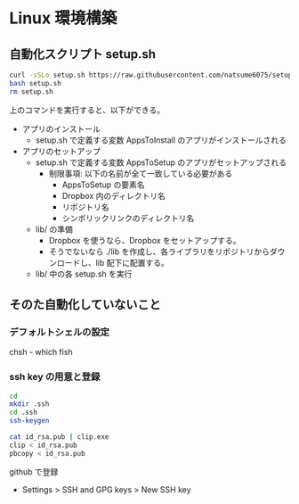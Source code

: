 # Linux 環境構築

## 自動化スクリプト setup.sh

```bash
curl -sSLo setup.sh https://raw.githubusercontent.com/natsume6075/setup/master/linux/setup.sh
bash setup.sh
rm setup.sh
```

上のコマンドを実行すると、以下ができる。

- アプリのインストール
    - setup.sh で定義する変数 AppsToInstall のアプリがインストールされる
- アプリのセットアップ
    - setup.sh で定義する変数 AppsToSetup のアプリがセットアップされる
        - 制限事項: 以下の名前が全て一致している必要がある
            - AppsToSetup の要素名
            - Dropbox 内のディレクトリ名
            - リポジトリ名
            - シンボリックリンクのディレクトリ名
    - lib/ の準備
        - Dropbox を使うなら、Dropbox をセットアップする。
        - そうでないなら ./lib を作成し、各ライブラリをリポジトリからダウンロードし、lib 配下に配置する。
    - lib/ 中の各 setup.sh を実行

## そのた自動化していないこと

### デフォルトシェルの設定
chsh - which fish

### ssh key の用意と登録

```bash
cd
mkdir .ssh
cd .ssh
ssh-keygen
```

```bash
cat id_rsa.pub | clip.exe
clip < id_rsa.pub
pbcopy < id_rsa.pub
```

github で登録

- Settings > SSH and GPG keys > New SSH key


